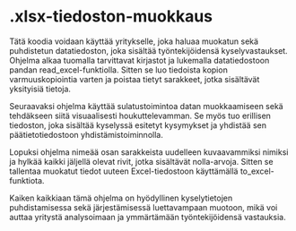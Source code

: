 # .xlsx-tiedoston-muokkaus
Tätä koodia voidaan käyttää yritykselle, joka haluaa muokatun sekä puhdistetun datatiedoston, joka sisältää työntekijöidensä kyselyvastaukset. Ohjelma alkaa tuomalla tarvittavat kirjastot ja lukemalla datatiedostoon pandan read_excel-funktiolla. Sitten se luo tiedoista kopion varmuuskopiointia varten ja poistaa tietyt sarakkeet, jotka sisältävät yksityisiä tietoja.

Seuraavaksi ohjelma käyttää sulatustoimintoa datan muokkaamiseen sekä tehdäkseen siitä visuaalisesti houkuttelevamman. Se myös tuo erillisen tiedoston, joka sisältää kyselyssä esitetyt kysymykset ja yhdistää sen päätietotiedostoon yhdistämistoiminnolla.

Lopuksi ohjelma nimeää osan sarakkeista uudelleen kuvaavammiksi nimiksi ja hylkää kaikki jäljellä olevat rivit, jotka sisältävät nolla-arvoja. Sitten se tallentaa muokatut tiedot uuteen Excel-tiedostoon käyttämällä to_excel-funktiota.

Kaiken kaikkiaan tämä ohjelma on hyödyllinen kyselytietojen puhdistamisessa sekä järjestämisessä luettavampaan muotoon, mikä voi auttaa yritystä analysoimaan ja ymmärtämään työntekijöidensä vastauksia.

